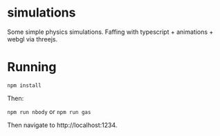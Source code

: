 # simulations
Some simple physics simulations. Faffing with typescript + animations + webgl via threejs.

# Running

`npm install`

Then:

`npm run nbody` or `npm run gas`

Then navigate to http://localhost:1234.
